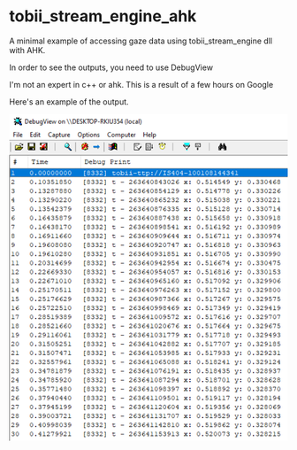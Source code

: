 # tobii_stream_engine_ahk
A minimal example of accessing gaze data using tobii_stream_engine dll with AHK.

In order to see the outputs, you need to use DebugView 

I'm not an expert in c++ or ahk. 
This is a result of a few hours on Google 

Here's an example of the output.


![Example](https://raw.githubusercontent.com/tqphan/tobii_stream_engine_ahk/main/Capture.PNG)
